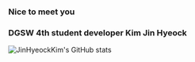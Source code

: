 ### Nice to meet you
### DGSW 4th student developer Kim Jin Hyeock

<!--
**J1nHyeockKim/J1nHyeockKim** is a ✨ _special_ ✨ repository because its `README.md` (this file) appears on your GitHub profile.

Here are some ideas to get you started:

- 🔭 I’m currently working on ...
- 🌱 I’m currently learning ...
- 👯 I’m looking to collaborate on ...
- 🤔 I’m looking for help with ...
- 💬 Ask me about ...
- 📫 How to reach me: ...
- 😄 Pronouns: ...
- ⚡ Fun fact: ...
-->

![JinHyeockKim's GitHub stats](https://github-readme-stats.vercel.app/api?username=J1nHyeockKim&show_icons=true&hide_border=true)

